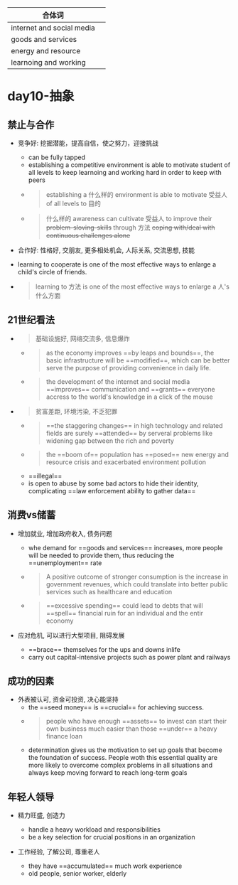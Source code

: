 | 合体词                    |     |
| ------------------------- | --- |
| internet and social media |     |
| goods and services        |     |
| energy and resource       |     |
| learnoing and working     |     | 

# day10-抽象

## 禁止与合作
- 竞争好: 挖掘潜能，提高自信，使之努力，迎接挑战
	- can be fully tapped
	- establishing a competitive environment is able to motivate student of all levels to keep learnoing and working hard in order to keep with peers
	- > establishing a 什么样的 environment is able to motivate 受益人 of all levels to 目的
	- > 什么样的 awareness can cultivate 受益人 to improve their ~~problem-sloving-skills~~ through 方法 ~~coping with/deal with continuous challenges alone~~

- 合作好: 性格好, 交朋友, 更多相处机会, 人际关系, 交流思想, 技能
- learning to cooperate is one of the most effective ways to enlarge a child's circle of friends.
- > learning to 方法 is one of the most effective ways to enlarge a 人's 什么方面

## 21世纪看法
- > 基础设施好, 网络交流多, 信息爆炸
	- > as the economy improves ==by leaps and bounds==, the basic infrastructure will be ==modified==, which can be better serve the purpose of providing convenience in daily life.
	- > the development of the internet and social media ==improves== communication and ==grants== everyone accress to the world's knowledge in a click of the mouse

- > 贫富差距, 环境污染, 不乏犯罪
	- > ==the staggering changes== in high technology and related fields are surely ==attended== by serveral problems like widening gap between the rich and poverty
	- > the ==boom of== population has ==posed== new energy and resource crisis and exacerbated environment pollution
	- ==illegal== 
	- is open to abuse by some bad actors to hide their identity, complicating ==law enforcement ability to gather data==

## 消费vs储蓄
- 增加就业, 增加政府收入, 债务问题
	- whe demand for ==goods and services== increases, more people will be needed to provide them, thus reducing the ==unemployment== rate
	- > A positive outcome of stronger consumption is the increase in government revenues, which could translate into better public services such as healthcare and education
	- > ==excessive spending== could lead to debts  that will ==spell== financial ruin for an individual and the entir economy

- 应对危机, 可以进行大型项目,  阻碍发展
	- ==brace== themselves for the ups and downs inlife
	- carry out capital-intensive projects such as power plant and railways

## 成功的因素
- 外表被认可, 资金可投资, 决心能坚持
	- the ==seed money== is ==crucial== for achieving success.
	- > people who have enough ==assets== to invest can start their own business much easier than those ==under== a heavy finance loan
	- determination gives us the motivation to set up goals that become the foundation of success. People woth this essential quality are more likely to overcome complex problems in all situations and always keep moving forward to reach long-term goals

## 年轻人领导
- 精力旺盛, 创造力
	- handle a heavy workload and responsibilities
	- be a key selection for crucial positions in an organization

- 工作经验, 了解公司, 尊重老人
	- they have ==accumulated== much work experience
	- old people, senior worker, elderly
